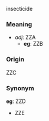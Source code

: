 insecticide
### Meaning
+ _adj_: ZZA
    + __eg__: ZZB

### Origin

ZZC

### Synonym

__eg__: ZZD

+ ZZE


